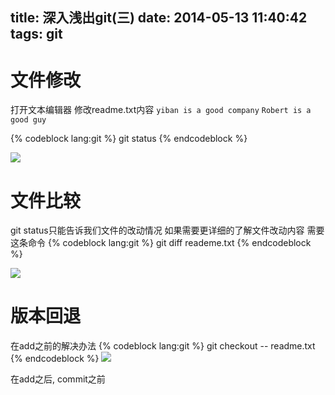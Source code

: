 title: 深入浅出git(三)
date: 2014-05-13 11:40:42
tags: git
---

文件修改
===
打开文本编辑器 修改readme.txt内容
`yiban is a good company`
`Robert is a good guy`

{% codeblock lang:git %}
git status
{% endcodeblock %}

![](http://robertlyc.qiniudn.com/%E5%B1%8F%E5%B9%95%E5%BF%AB%E7%85%A7%202014-05-13%2011.57.10.png)

文件比较
===
git status只能告诉我们文件的改动情况 如果需要更详细的了解文件改动内容 需要这条命令
{% codeblock lang:git %}
git diff reademe.txt
{% endcodeblock %}

![](http://robertlyc.qiniudn.com/%E5%B1%8F%E5%B9%95%E5%BF%AB%E7%85%A7%202014-05-13%2012.00.28.png)

版本回退
===
在add之前的解决办法
{% codeblock lang:git %}
git checkout -- readme.txt
{% endcodeblock %}
![](http://robertlyc.qiniudn.com/%E5%B1%8F%E5%B9%95%E5%BF%AB%E7%85%A7%202014-05-14%2014.38.13.png)

在add之后, commit之前



